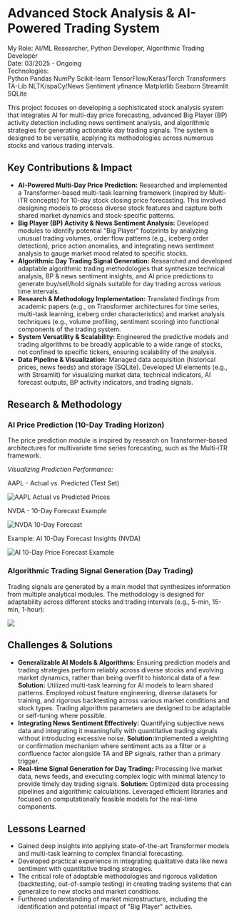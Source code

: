 <h1 class="text-4xl font-bold mb-8">Advanced Stock Analysis & AI-Powered Trading System</h1>
<div class="project-container">
    <div class="role-tech-container">
        <div class="role-container">
            <span class="role-label">My Role:</span>
            <span class="role-text">AI/ML Researcher, Python Developer, Algorithmic Trading Developer</span>
        </div>
        <div class="role-container">
            <span class="role-label">Date:</span>
            <span class="role-text">03/2025 - Ongoing</span>
        </div>
        <div class="tech-container">
            <span class="tech-label">Technologies:</span>
            <div class="tech-list">
                <span class="tech-badge">Python</span>
                <span class="tech-badge">Pandas</span>
                <span class="tech-badge">NumPy</span>
                <span class="tech-badge">Scikit-learn</span>
                <span class="tech-badge">TensorFlow/Keras/Torch</span>
                <span class="tech-badge">Transformers</span>
                <span class="tech-badge">TA-Lib</span>
                <span class="tech-badge">NLTK/spaCy/News Sentiment</span>
                <span class="tech-badge">yfinance</span>
                <span class="tech-badge">Matplotlib</span>
                <span class="tech-badge">Seaborn</span>
                <span class="tech-badge">Streamlit</span>
                <span class="tech-badge">SQLite</span>
            </div>
        </div>
    </div>
    <p class="project-description">
        This project focuses on developing a sophisticated stock analysis system that integrates AI for multi-day price forecasting, advanced Big Player (BP) activity detection including news sentiment analysis, and algorithmic strategies for generating actionable day trading signals. The system is designed to be versatile, applying its methodologies across numerous stocks and various trading intervals.
    </p>
    <h2 class="section-heading">Key Contributions & Impact</h2>
    <ul>
        <li>
            <strong>AI-Powered Multi-Day Price Prediction:</strong>
            Researched and implemented a Transformer-based multi-task learning framework (inspired by Multi-iTR concepts) for 10-day stock closing price forecasting. This involved designing models to process diverse stock features and capture both shared market dynamics and stock-specific patterns.
        </li>
        <li>
            <strong>Big Player (BP) Activity & News Sentiment Analysis:</strong>
            Developed modules to identify potential "Big Player" footprints by analyzing unusual trading volumes, order flow patterns (e.g., iceberg order detection), price action anomalies, and integrating news sentiment analysis to gauge market mood related to specific stocks.
        </li>
        <li>
            <strong>Algorithmic Day Trading Signal Generation:</strong>
            Researched and developed adaptable algorithmic trading methodologies that synthesize technical analysis, BP & news sentiment insights, and AI price predictions to generate buy/sell/hold signals suitable for day trading across various time intervals.
        </li>
        <li>
            <strong>Research & Methodology Implementation:</strong>
            Translated findings from academic papers (e.g., on Transformer architectures for time series, multi-task learning, iceberg order characteristics) and market analysis techniques (e.g., volume profiling, sentiment scoring) into functional components of the trading system.
        </li>
        <li>
            <strong>System Versatility & Scalability:</strong> Engineered the predictive models and trading algorithms to be broadly applicable to a wide range of stocks, not confined to specific tickers, ensuring scalability of the analysis.
        </li>
        <li>
            <strong>Data Pipeline & Visualization:</strong>
            Managed data acquisition (historical prices, news feeds) and storage (SQLite). Developed UI elements (e.g., with Streamlit) for visualizing market data, technical indicators, AI forecast outputs, BP activity indicators, and trading signals.
        </li>
    </ul>
    <h2 class="section-heading">Research & Methodology</h2>
    <div class="methodology-section mb-6">
        <h3 class="text-xl font-semibold mb-2">AI Price Prediction (10-Day Trading Horizon)</h3>
        <p>The price prediction module is inspired by research on Transformer-based architectures for multivariate time series forecasting, such as the Multi-iTR framework.</p>
        <p class="mt-3"><em>Visualizing Prediction Performance:</em></p>
        <div class="grid grid-cols-1 md:grid-cols-2 gap-4 my-3">
            <div>
                <p class="text-center font-medium text-sm">AAPL - Actual vs. Predicted (Test Set)</p>
                <img src="/images/AAPL_data_prediction_vs_actual_returns_based.png" alt="AAPL Actual vs Predicted Prices" class="w-full h-auto rounded-md shadow-md">
            </div>
            <div>
                <p class="text-center font-medium text-sm">NVDA - 10-Day Forecast Example</p>
                <img src="/images/test_plot_forecast_sl36_pl10.png" alt="NVDA 10-Day Forecast" class="w-full h-auto rounded-md shadow-md">
            </div>
        </div>
        <div class="my-3">
            <p class="text-center font-medium text-sm">Example: AI 10-Day Forecast Insights (NVDA)</p>
            <img src="/images/10_day_forcast.png" alt="AI 10-Day Price Forecast Example" class="w-full h-auto rounded-md shadow-md my-2">
        </div>
    </div>
    <div class="methodology-section mb-6">
        <h3 class="text-xl font-semibold mb-2">Algorithmic Trading Signal Generation (Day Trading)</h3>
        <p>Trading signals are generated by a main model that synthesizes information from multiple analytical modules. The methodology is designed for adaptability across different stocks and trading intervals (e.g., 5-min, 15-min, 1-hour):</p>
        <img src="/images/day_trade_signals.png">
    </div>
    <h2 class="section-heading">Challenges & Solutions</h2>
    <ul>
        <li>
            <div class="challenge-solution">
                <strong>Generalizable AI Models & Algorithms:</strong> Ensuring prediction models and trading strategies perform reliably across diverse stocks and evolving market dynamics, rather than being overfit to historical data of a few.
                <span class="solution">
                    <strong>Solution:</strong> Utilized multi-task learning for AI models to learn shared patterns. Employed robust feature engineering, diverse datasets for training, and rigorous backtesting across various market conditions and stock types. Trading algorithm parameters are designed to be adaptable or self-tuning where possible.
                </span>
            </div>
        </li>
        <li>
            <div class="challenge-solution">
                <strong>Integrating News Sentiment Effectively:</strong> Quantifying subjective news data and integrating it meaningfully with quantitative trading signals without introducing excessive noise.
                <span class="solution">
                    <strong>Solution:</strong>Implemented a weighting or confirmation mechanism where sentiment acts as a filter or a confluence factor alongside TA and BP signals, rather than a primary trigger.
                </span>
            </div>
        </li>
        <li>
            <div class="challenge-solution">
                <strong>Real-time Signal Generation for Day Trading:</strong> Processing live market data, news feeds, and executing complex logic with minimal latency to provide timely day trading signals.
                <span class="solution">
                    <strong>Solution:</strong> Optimized data processing pipelines and algorithmic calculations. Leveraged efficient libraries and focused on computationally feasible models for the real-time components.
                </span>
            </div>
        </li>
    </ul>
    <h2 class="section-heading">Lessons Learned</h2>
    <ul>
        <li>
            Gained deep insights into applying state-of-the-art Transformer models and multi-task learning to complex financial forecasting.
        </li>
        <li>
            Developed practical experience in integrating qualitative data like news sentiment with quantitative trading strategies.
        </li>
        <li>
            The critical role of adaptable methodologies and rigorous validation (backtesting, out-of-sample testing) in creating trading systems that can generalize to new stocks and market conditions.
        </li>
        <li>
            Furthered understanding of market microstructure, including the identification and potential impact of "Big Player" activities.
        </li>
    </ul>
</div>